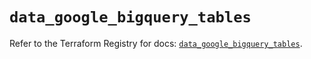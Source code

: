 # `data_google_bigquery_tables`

Refer to the Terraform Registry for docs: [`data_google_bigquery_tables`](https://registry.terraform.io/providers/hashicorp/google-beta/6.7.0/docs/data-sources/google_bigquery_tables).

